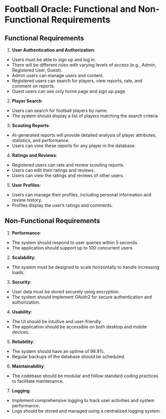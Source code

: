 # Football Oracle: Functional and Non-Functional Requirements

## Functional Requirements

1. **User Authentication and Authorization**:
* Users must be able to sign up and log in.
* There will be different roles with varying levels of access (e.g., Admin, Registered User, Guest).
* Admin users can manage users and content.
* Registered users can search for players, view reports, rate, and comment on reports.
* Guest users can see only home page and sign up page.

2. **Player Search**:
* Users can search for football players by name.
* The system should display a list of players matching the search criteria.

3. **Scouting Reports**:
* AI-generated reports will provide detailed analysis of player attributes, statistics, and performance.
* Users can view these reports for any player in the database.

4. **Ratings and Reviews**:
* Registered users can rate and review scouting reports.
* Users can edit their ratings and reviews.
* Users can view the ratings and reviews of other users.

5. **User Profiles**:
* Users can manage their profiles, including personal information and review history.
* Profiles display the user’s ratings and comments.

## Non-Functional Requirements
1. **Performance**:
* The system should respond to user queries within 5 seconds.
* The application should support up to 100 concurrent users.

2. **Scalability**:
* The system must be designed to scale horizontally to handle increasing loads.

3. **Security**:
* User data must be stored securely using encryption.
* The system should implement OAuth2 for secure authentication and authorization.

4. **Usability**:
* The UI should be intuitive and user-friendly.
* The application should be accessible on both desktop and mobile devices.

5. **Reliability**:
* The system should have an uptime of 99.9%.
* Regular backups of the database should be scheduled.

6. **Maintainability**:
* The codebase should be modular and follow standard coding practices to facilitate maintenance.

7. **Logging**:
* Implement comprehensive logging to track user activities and system performance.
* Logs should be stored and managed using a centralized logging system.